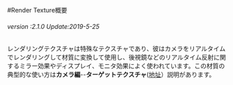 #Render Texture概要

###### *version :2.1.0   Update:2019-5-25*

レンダリングテクスチャは特殊なテクスチャであり、彼はカメラをリアルタイムでレンダリングして材質に変換して使用し、後視鏡などのリアルタイム反射に関するミラー効果やディスプレイ、モニタ効果によく使われています。この材質の典型的な使い方は**カメラ編**--**ターゲットテクスチャ**([地址](https://ldc2.layabox.com/doc/?nav=zh-js-4-5-11)）説明があります。

